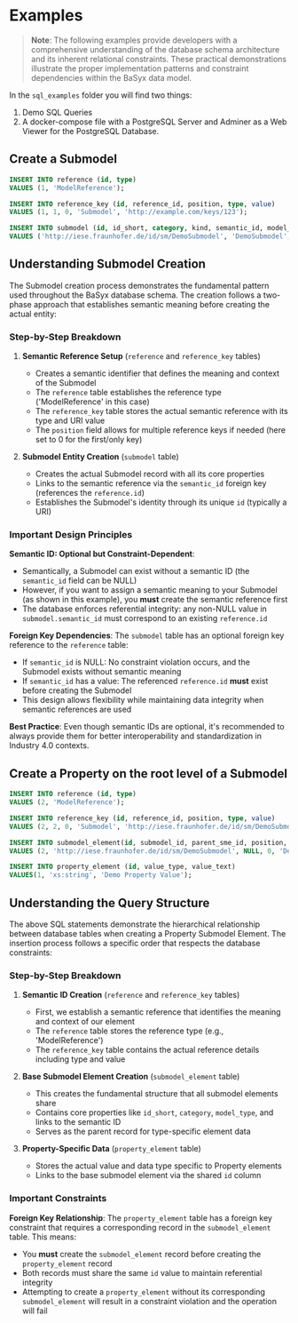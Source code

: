 # Examples

> **Note**: The following examples provide developers with a comprehensive understanding of the database schema architecture and its inherent relational constraints. These practical demonstrations illustrate the proper implementation patterns and constraint dependencies within the BaSyx data model.

In the ``sql_examples`` folder you will find two things:
1) Demo SQL Queries
2) A docker-compose file with a PostgreSQL Server and Adminer as a Web Viewer for the PostgreSQL Database.

## Create a Submodel
```sql
INSERT INTO reference (id, type)
VALUES (1, 'ModelReference');

INSERT INTO reference_key (id, reference_id, position, type, value)
VALUES (1, 1, 0, 'Submodel', 'http://example.com/keys/123');

INSERT INTO submodel (id, id_short, category, kind, semantic_id, model_type)
VALUES ('http://iese.fraunhofer.de/id/sm/DemoSubmodel', 'DemoSubmodel', 'DemoCategory', 'Instance', 1, 'Submodel');
```

## Understanding Submodel Creation

The Submodel creation process demonstrates the fundamental pattern used throughout the BaSyx database schema. The creation follows a two-phase approach that establishes semantic meaning before creating the actual entity:

### Step-by-Step Breakdown

1. **Semantic Reference Setup** (`reference` and `reference_key` tables)
   - Creates a semantic identifier that defines the meaning and context of the Submodel
   - The `reference` table establishes the reference type ('ModelReference' in this case)
   - The `reference_key` table stores the actual semantic reference with its type and URI value
   - The `position` field allows for multiple reference keys if needed (here set to 0 for the first/only key)

2. **Submodel Entity Creation** (`submodel` table)
   - Creates the actual Submodel record with all its core properties
   - Links to the semantic reference via the `semantic_id` foreign key (references the `reference.id`)
   - Establishes the Submodel's identity through its unique `id` (typically a URI)

### Important Design Principles

**Semantic ID: Optional but Constraint-Dependent**: 
- Semantically, a Submodel can exist without a semantic ID (the `semantic_id` field can be NULL)
- However, if you want to assign a semantic meaning to your Submodel (as shown in this example), you **must** create the semantic reference first
- The database enforces referential integrity: any non-NULL value in `submodel.semantic_id` must correspond to an existing `reference.id`

**Foreign Key Dependencies**: The `submodel` table has an optional foreign key reference to the `reference` table:
- If `semantic_id` is NULL: No constraint violation occurs, and the Submodel exists without semantic meaning
- If `semantic_id` has a value: The referenced `reference.id` **must** exist before creating the Submodel
- This design allows flexibility while maintaining data integrity when semantic references are used

**Best Practice**: Even though semantic IDs are optional, it's recommended to always provide them for better interoperability and standardization in Industry 4.0 contexts.

## Create a Property on the root level of a Submodel
```sql
INSERT INTO reference (id, type)
VALUES (2, 'ModelReference');

INSERT INTO reference_key (id, reference_id, position, type, value)
VALUES (2, 2, 0, 'Submodel', 'http://iese.fraunhofer.de/id/sm/DemoSubmodel');

INSERT INTO submodel_element(id, submodel_id, parent_sme_id, position, id_short, category, model_type, semantic_id, idshort_path)
VALUES (2, 'http://iese.fraunhofer.de/id/sm/DemoSubmodel', NULL, 0, 'DemoProperty', 'DemoCategory', 'Property', 2, 'DemoProperty');

INSERT INTO property_element (id, value_type, value_text)
VALUES(1, 'xs:string', 'Demo Property Value');
```

## Understanding the Query Structure

The above SQL statements demonstrate the hierarchical relationship between database tables when creating a Property Submodel Element. The insertion process follows a specific order that respects the database constraints:

### Step-by-Step Breakdown

1. **Semantic ID Creation** (`reference` and `reference_key` tables)
   - First, we establish a semantic reference that identifies the meaning and context of our element
   - The `reference` table stores the reference type (e.g., 'ModelReference')
   - The `reference_key` table contains the actual reference details including type and value

2. **Base Submodel Element Creation** (`submodel_element` table)
   - This creates the fundamental structure that all submodel elements share
   - Contains core properties like `id_short`, `category`, `model_type`, and links to the semantic ID
   - Serves as the parent record for type-specific element data

3. **Property-Specific Data** (`property_element` table)
   - Stores the actual value and data type specific to Property elements
   - Links to the base submodel element via the shared `id` column

### Important Constraints

**Foreign Key Relationship**: The `property_element` table has a foreign key constraint that requires a corresponding record in the `submodel_element` table. This means:
- You **must** create the `submodel_element` record before creating the `property_element` record
- Both records must share the same `id` value to maintain referential integrity
- Attempting to create a `property_element` without its corresponding `submodel_element` will result in a constraint violation and the operation will fail